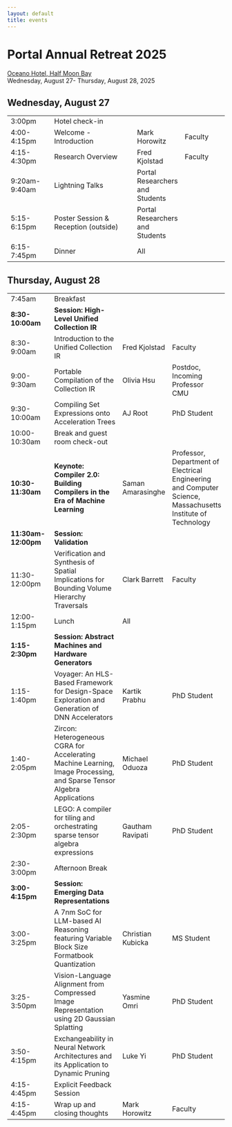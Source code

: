 ```yaml
---
layout: default
title: events
---
```


<h1>Portal Annual Retreat 2025</h1>
<a href="https://oceanohalfmoonbay.com/">Oceano Hotel, Half Moon Bay</a> <br/>
Wednesday, August 27- Thursday, August 28, 2025

<h2>Wednesday, August 27</h2>
<table>
<tr>
<td style="width:20%;">3:00pm</td>
<td style="width:32">Hotel check-in</td>
<td style="width:18%;"></td>
<td style="width:20%;"></td>
</tr>

<tr>
<td>4:00-4:15pm</td>
<td>Welcome - Introduction</td>
<td>Mark Horowitz</td>
<td>Faculty</td>
</tr>

<tr>
<td>4:15-4:30pm</td>
<td>Research Overview</td>
<td>Fred Kjolstad</td>
<td>Faculty</td>
</tr>

<tr>
<td>9:20am-9:40am</td>
<td>Lightning Talks</td>
<td>Portal Researchers and Students</td>
<td></td>
</tr>

<tr>
<td>5:15-6:15pm</td>
<td>Poster Session & Reception (outside)</td>
<td>Portal Researchers and Students</td>
<td></td>
</tr>

<tr>
<td>6:15-7:45pm</td>
<td>Dinner</td>
<td>All</td>
<td></td>
</tr>
</table>

<h2>Thursday, August 28</h2>
<table>
<tr>
<td style="width:20%;">7:45am</td>
<td style="width:32">Breakfast</td>
<td style="width:18%;"></td>
<td style="width:20%;"></td>
</tr>

<tr>
<td><b>8:30-10:00am</b></td>
<td><b>Session: High-Level Unified Collection IR</b></td>
</tr>

<tr>
<td>8:30-9:00am</td>
<td>Introduction to the Unified Collection IR</td>
<td>Fred Kjolstad</td>
<td>Faculty</td>
</tr>

<tr>
<td>9:00-9:30am</td>
<td>Portable Compilation of the Collection IR </td>
<td>Olivia Hsu</td>
<td>Postdoc, Incoming Professor CMU</td>
</tr>

<tr>
<td>9:30-10:00am</td>
<td>Compiling Set Expressions onto Acceleration Trees </td>
<td>AJ Root</td>
<td>PhD Student</td>
</tr>

<tr>
<td>10:00-10:30am</td>
<td>Break and guest room check-out </td>
<td></td>
<td></td>
</tr>

<tr>
<td><b>10:30-11:30am</b></td>
<td><b>Keynote: Compiler 2.0: Building Compilers in the Era of Machine Learning</b></td>
<td>Saman Amarasinghe</td>
<td>Professor, Department of Electrical Engineering and Computer Science, Massachusetts Institute of Technology</td>
</tr>

<tr>
<td><b>11:30am-12:00pm</b></td>
<td><b>Session: Validation</b></td>
</tr>

<tr>
<td>11:30-12:00pm</td>
<td>Verification and Synthesis of Spatial Implications for Bounding Volume Hierarchy Traversals </td>
<td>Clark Barrett</td>
<td>Faculty</td>
</tr>

<tr>
<td>12:00-1:15pm</td>
<td>Lunch</td>
<td>All</td>
<td></td>
</tr>

<tr>
<td><b>1:15-2:30pm</b></td>
<td><b>Session: Abstract Machines and Hardware Generators</b>
</td>
</tr>

<tr>
<td>1:15-1:40pm</td>
<td>Voyager: An HLS-Based Framework for Design-Space Exploration and Generation of DNN Accelerators </td>
<td>Kartik Prabhu</td>
<td>PhD Student</td>
</tr>

<tr>
<td>1:40-2:05pm</td>
<td>Zircon: Heterogeneous CGRA for Accelerating Machine Learning, Image Processing, and Sparse Tensor Algebra Applications  </td>
<td>Michael Oduoza</td>
<td>PhD Student</td>
</tr>

<tr>
<td>2:05-2:30pm</td>
<td>LEGO: A compiler for tiling and orchestrating sparse tensor algebra expressions  </td>
<td>Gautham Ravipati</td>
<td>PhD Student</td>
</tr>

<tr>
<td>2:30-3:00pm</td>
<td>Afternoon Break</td>
<td></td>
<td></td>
</tr>

<tr>
<td><b>3:00-4:15pm</b></td>
<td><b>Session: Emerging Data Representations</b></td>
</tr>

<tr>
<td>3:00-3:25pm</td>
<td>A 7nm SoC for LLM-based AI Reasoning featuring Variable Block Size Formatbook Quantization</td>
<td>Christian Kubicka</td>
<td>MS Student</td>
</tr>

<tr>
<td>3:25-3:50pm</td>
<td>Vision-Language Alignment from Compressed Image Representation using 2D Gaussian Splatting</td>
<td>Yasmine Omri</td>
<td>PhD Student</td>
</tr>

<tr>
<td>3:50-4:15pm</td>
<td>Exchangeability in Neural Network Architectures and its Application to Dynamic Pruning </td>
<td>Luke Yi</td>
<td>PhD Student</td>
</tr>

<tr>
<td>4:15-4:45pm</td>
<td>Explicit Feedback Session</td>
<td></td>
<td></td>
</tr>

<tr>
<td>4:15-4:45pm</td>
<td>Wrap up and closing thoughts</td>
<td>Mark Horowitz</td>
<td>Faculty</td>
</tr>

</table>
